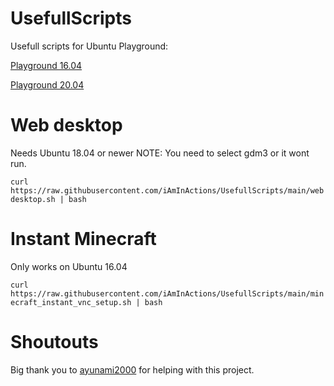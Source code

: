 # UsefullScripts

Usefull scripts for Ubuntu Playground:

[Playground 16.04](https://www.katacoda.com/courses/ubuntu/playground)

[Playground 20.04](https://www.katacoda.com/courses/ubuntu/playground2004)

# Web desktop
Needs Ubuntu 18.04 or newer
NOTE: You need to select gdm3 or it wont run.

``
curl https://raw.githubusercontent.com/iAmInActions/UsefullScripts/main/webdesktop.sh | bash
``

# Instant Minecraft
Only works on Ubuntu 16.04

``
curl https://raw.githubusercontent.com/iAmInActions/UsefullScripts/main/minecraft_instant_vnc_setup.sh | bash
``

# Shoutouts
Big thank you to [ayunami2000](http://github.com/ayunami2000/) for helping with this project.

